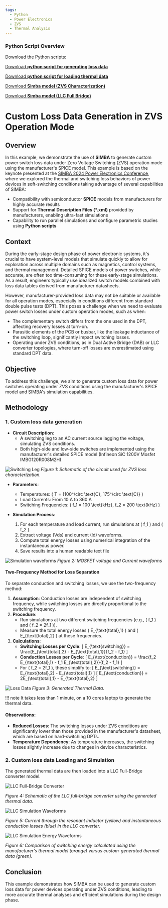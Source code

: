 ```yaml
---
tags:
  - Python
  - Power Electronics
  - ZVS
  - Thermal Analysis
---
```


### Python Script Overview

Download the Python scripts:

[Download **python script for generating loss data**](1_custom_thermal_data_generation.py)

[Download **python script for loading thermal data**](2_custom_thermal_data_load.py)

[Download **Simba model (ZVS Characterization)**](zvs_characterization_infineonIMBG120R008M2H.jsimba)

[Download **Simba model (LLC Full Bridge)**](LLC_full_bridge.jsimba)

# Custom Loss Data Generation in ZVS Operation Mode

## Overview

In this example, we demonstrate the use of **SIMBA** to generate custom power switch loss data under Zero Voltage Switching (ZVS) operation mode using the manufacturer's SPICE model. This example is based on the keynote presented at the [SIMBA 2024 Power Electronics Conference](https://simba.io/conference_2024), where we explored the thermal and switching loss behaviors of power devices in soft-switching conditions taking advantage of several capabilities of SIMBA: 

- Compatibility with semiconductor **SPICE** models from manufacturers for highly accurate results  
- Support for **Thermal Description Files (*.xml)** provided by manufacturers, enabling ultra-fast simulations  
- Capability to run parallel simulations and configure parametric studies using **Python scripts**

## Context

During the early-stage design phase of power electronic systems, it's crucial to have system-level models that simulate quickly to allow for exploration across multiple domains such as magnetics, control systems, and thermal management. Detailed SPICE models of power switches, while accurate, are often too time-consuming for these early-stage simulations. As a result, engineers typically use idealized switch models combined with loss data tables derived from manufacturer datasheets.

However, manufacturer-provided loss data may not be suitable or available for all operation modes, especially in conditions different from standard double pulse tests (DPT). This poses a challenge when we need to evaluate power switch losses under custom operation modes, such as when:

- The complementary switch differs from the one used in the DPT, affecting recovery losses at turn-on.
- Parasitic elements of the PCB or busbar, like the leakage inductance of the switching loop, significantly impact switching losses.
- Operating under ZVS conditions, as in Dual Active Bridge (DAB) or LLC converter topologies, where turn-off losses are overestimated using standard DPT data.

## Objective

To address this challenge, we aim to generate custom loss data for power switches operating under ZVS conditions using the manufacturer's SPICE model and SIMBA's simulation capabilities.

## Methodology

### 1. Custom loss data generation

- **Circuit Description**:
  - A switching leg to an AC current source lagging the voltage, simulating ZVS conditions.
  - Both high-side and low-side switches are implemented using the manufacturer's detailed SPICE model (Infineon SiC 1200V Mosfet IMBG120R008M2H)

![Switching Leg](fig/1_loss_data_schematic.png)
*Figure 1: Schematic of the circuit used for ZVS loss characterization.*

- **Parameters**:
  - Temperatures: \( T = \{100^\circ \text{C}, 175^\circ \text{C}\} \)
  - Load Currents: From 10 A to 360 A
  - Switching Frequencies: \( f_1 = 100 \text{kHz}, f_2 = 200 \text{kHz} \)

- **Simulation Process**:
  1. For each temperature and load current, run simulations at \( f_1 \) and \( f_2 \).
  2. Extract voltage (Vds) and current (Id) waveforms.
  3. Compute total energy losses using numerical integration of the instantaneous power.
  4. Save results into a human readable text file

![Simulation waveforms](fig/2_waveform.png)
*Figure 2: MOSFET voltage and Current waveforms*

#### Two-Frequency Method for Loss Separation

To separate conduction and switching losses, we use the two-frequency method:

1. **Assumption**: Conduction losses are independent of switching frequency, while switching losses are directly proportional to the switching frequency.
2. **Procedure**:
   - Run simulations at two different switching frequencies (e.g., \( f_1 \) and \( f_2 = 2f_1 \)).
   - Measure the total energy losses \( E_{\text{total},1} \) and \( E_{\text{total},2} \) at these frequencies.
3. **Calculations**:
   - **Switching Losses per Cycle**:
     \[
     E_{\text{switching}} = \frac{E_{\text{total},2} - E_{\text{total},1}}{f_2 - f_1}
     \]
   - **Conduction Losses per Cycle**:
     \[
     E_{\text{conduction}} = \frac{f_2 E_{\text{total},1} - f_1 E_{\text{total},2}}{f_2 - f_1}
     \]
   - For \( f_2 = 2f_1 \), these simplify to:
     \[
     E_{\text{switching}} = E_{\text{total},2} - E_{\text{total},1}
     \]
     \[
     E_{\text{conduction}} = 2E_{\text{total},1} - E_{\text{total},2}
     \]

![Loss Data](fig/3_loss_data.png)
*Figure 3: Generated Thermal Data.*


!!! note
    It takes less than 1 minute, on a 10 cores laptop to generate the thermal data.

#### Observations:

- **Reduced Losses**: The switching losses under ZVS conditions are significantly lower than those provided in the manufacturer's datasheet, which are based on hard-switching DPTs.
- **Temperature Dependency**: As temperature increases, the switching losses slightly increase due to changes in device characteristics.

### 2. Custom loss data Loading and Simulation

The generated thermal data are then loaded into a LLC Full-Bridge converter model. 

![LLC Full-Bridge Converter](fig/4_llc_fullbridge.png)

*Figure 4: Schematic of the LLC full-bridge converter using the generated thermal data.*


![LLC Simulation Waveforms](fig/5_llc_waveforms.png)

*Figure 5: Current through the resonant inductor (yellow) and instantaneous conduction losses (blue) in the LLC converter.*

![LLC Simulation Energy Waveforms](fig/6_llc_energy.png)

*Figure 6: Comparison of switching energy calculated using the manufacturer's thermal model (orange) versus custom-generated thermal data (green).*

## Conclusion

This example demonstrates how SIMBA can be used to generate custom loss data for power devices operating under ZVS conditions, leading to more accurate thermal analyses and efficient simulations during the design phase.

